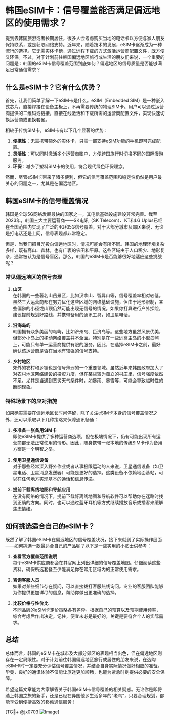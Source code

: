 # 韩国eSIM卡：信号覆盖能否满足偏远地区的使用需求？

提到去韩国旅游或者长期居住，很多人会考虑购买当地的电话卡以方便与家人朋友保持联系，或是获取网络支持。近年来，随着技术的发展，eSIM卡逐渐成为一种流行的选择。它无需实体卡槽，通过远程下载的方式激活运营商配置文件，既方便又环保。不过，对于计划前往韩国偏远地区旅行或生活的朋友们来说，一个重要的问题是：韩国的eSIM卡信号覆盖范围到底如何？偏远地区的信号质量是否能够满足日常通信需求？

## 什么是eSIM卡？它有什么优势？

首先，让我们简单了解一下eSIM卡是什么。eSIM（Embedded SIM）是一种嵌入式芯片，直接焊接在设备主板上，不再需要传统的物理SIM卡。用户可以通过运营商提供的二维码或链接，直接在线激活和下载所需的运营商配置文件，实现快速切换运营商或更换套餐。

相较于传统SIM卡，eSIM卡有以下几个显著的优势：

1. **便携性**：无需携带额外的实体卡，只需一部支持eSIM功能的手机即可完成配置。
2. **灵活性**：可以同时激活多个运营商账户，方便跨国旅行时切换不同的国际漫游服务。
3. **环保**：减少了塑料SIM卡的使用，符合现代绿色环保理念。

然而，尽管eSIM卡带来了诸多便利，但它的信号覆盖范围和稳定性仍然是用户最关心的问题之一，尤其是在偏远地区。

## 韩国eSIM卡的信号覆盖情况

韩国是全球5G网络发展最快的国家之一，其电信基础设施建设非常完善。截至2023年，韩国三大主要运营商——SK电讯（SK Telecom）、KT和LG Uplus已经在全国范围内实现了广泛的4G和5G信号覆盖。对于大部分城市及郊区来说，无论是打电话还是上网，信号表现都非常稳定。

但是，当我们把目光投向偏远地区时，情况可能会有所不同。韩国的地理环境复杂多样，既有高山、森林，也有广袤的农田和平原。这些区域由于人口稀少、地形复杂，通常被认为是信号盲区。那么，韩国的eSIM卡是否能够很好地适应这些挑战呢？

### 常见偏远地区的信号表现

1. **山区**  
   在韩国的一些著名山岳景区，比如汉拿山、智异山等，信号覆盖率相对较低。虽然三大运营商都在努力优化这些区域的网络基础设施，但由于地形限制，某些偏僻的小径或山顶仍然可能出现无信号的情况。如果你打算进行户外探险，建议提前规划好路线，并携带备用的通讯工具，如卫星电话。

2. **沿海岛屿**  
   韩国拥有众多美丽的岛屿，比如济州岛、巨济岛等。这些地方虽然风景优美，但部分小岛上的移动网络覆盖并不全面。特别是在一些远离主岛的小型岛屿上，可能只有单一运营商提供有限的服务。因此，在选择eSIM卡之前，最好确认该运营商是否在当地有较强的信号支持。

3. **乡村地区**  
   郊外的农村和乡镇也是信号薄弱的一个重要领域。虽然近年来韩国政府加大了对农村地区网络建设的投资力度，但在某些较为孤立的村庄里，信号强度依然不足。尤其是当遇到恶劣天气条件时，如暴雨、暴雪等，可能会导致临时性的断网现象。

### 特殊场景下的应对措施

如果确实需要在偏远地区长时间停留，除了关注eSIM卡本身的信号覆盖情况之外，还可以采取以下几种策略来保障通讯畅通：

1. **多准备一张备用SIM卡**  
   即使eSIM卡提供了多种运营商选项，但在极端情况下，仍有可能出现所有运营商都无法正常使用的情形。因此，随身携带一张本地的传统SIM卡作为备用方案是一个明智之举。

2. **使用卫星通信设备**  
   对于那些经常深入野外作业或者从事极限运动的人来说，卫星通信设备（如卫星电话、卫星消息发送器）可能是更好的选择。这类设备不依赖地面基站，可以在任何地方实现基本的通话和信息传递。

3. **提前下载离线地图和导航应用**  
   在没有网络的情况下，提前下载好离线地图和导航软件可以帮助你在迷路时找到正确的方向。同时，也可以通过蓝牙耳机等方式继续播放音乐或播客来缓解焦虑情绪。

## 如何挑选适合自己的eSIM卡？

既然了解了韩国eSIM卡在偏远地区的信号覆盖状况，接下来就到了实际操作层面——如何挑选一款最适合自己的产品呢？以下是一些实用的小贴士供参考：

1. **查看官方覆盖范围说明**  
   每个eSIM卡供应商都会在其官网上列出详细的信号覆盖地图。仔细阅读这些资料，确保所选套餐至少能满足你在常用区域内的正常使用需求。

2. **咨询客服人员**  
   如果对某些细节存在疑问，可以直接拨打客服热线询问。专业的客服团队能够为你提供更加详尽的信息，帮助你做出更准确的选择。

3. **比较价格与性价比**  
   不同品牌的eSIM卡定价策略各有差异。根据自己的预算以及预期使用频率，综合考虑后作出决定。记住，便宜未必是最好的，关键是要符合个人的实际需求。

## 总结

总体而言，韩国的eSIM卡在城市及大部分郊区的表现相当出色，但在偏远地区则存在一定局限性。对于计划前往韩国偏远地区旅行或居住的朋友来说，在选购eSIM卡时一定要充分评估信号覆盖情况，并结合自身实际情况做好相应的准备。毕竟，良好的通讯体验不仅能让旅途更加顺畅，也能为紧急时刻提供必要的安全保障。

希望这篇文章能为大家解答关于韩国eSIM卡信号覆盖的相关疑惑。无论你是即将踏上韩国之旅的新手，还是已经在异国他乡生活多年的“老鸟”，只要合理规划，都能享受到便捷高效的移动通信服务！

[TG💪+ @jx0703 ![Image](https://github.com/user-attachments/assets/dbca1d08-cadb-493c-b0ec-ad6f7a83f270)]